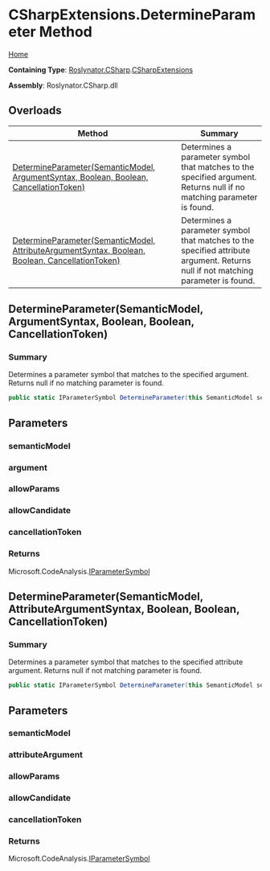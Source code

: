 # CSharpExtensions\.DetermineParameter Method

[Home](../../../../README.md)

**Containing Type**: [Roslynator.CSharp](../../README.md)\.[CSharpExtensions](../README.md)

**Assembly**: Roslynator\.CSharp\.dll

## Overloads

| Method | Summary |
| ------ | ------- |
| [DetermineParameter(SemanticModel, ArgumentSyntax, Boolean, Boolean, CancellationToken)](#Roslynator_CSharp_CSharpExtensions_DetermineParameter_Microsoft_CodeAnalysis_SemanticModel_Microsoft_CodeAnalysis_CSharp_Syntax_ArgumentSyntax_System_Boolean_System_Boolean_System_Threading_CancellationToken_) | Determines a parameter symbol that matches to the specified argument\. Returns null if no matching parameter is found\. |
| [DetermineParameter(SemanticModel, AttributeArgumentSyntax, Boolean, Boolean, CancellationToken)](#Roslynator_CSharp_CSharpExtensions_DetermineParameter_Microsoft_CodeAnalysis_SemanticModel_Microsoft_CodeAnalysis_CSharp_Syntax_AttributeArgumentSyntax_System_Boolean_System_Boolean_System_Threading_CancellationToken_) | Determines a parameter symbol that matches to the specified attribute argument\. Returns null if not matching parameter is found\. |

## DetermineParameter\(SemanticModel, ArgumentSyntax, Boolean, Boolean, CancellationToken\)<a name="Roslynator_CSharp_CSharpExtensions_DetermineParameter_Microsoft_CodeAnalysis_SemanticModel_Microsoft_CodeAnalysis_CSharp_Syntax_ArgumentSyntax_System_Boolean_System_Boolean_System_Threading_CancellationToken_"></a>

### Summary

Determines a parameter symbol that matches to the specified argument\.
Returns null if no matching parameter is found\.

```csharp
public static IParameterSymbol DetermineParameter(this SemanticModel semanticModel, ArgumentSyntax argument, bool allowParams = false, bool allowCandidate = false, CancellationToken cancellationToken = default(CancellationToken))
```

## Parameters

### semanticModel





### argument





### allowParams





### allowCandidate





### cancellationToken





### Returns

Microsoft\.CodeAnalysis\.[IParameterSymbol](https://docs.microsoft.com/en-us/dotnet/api/microsoft.codeanalysis.iparametersymbol)

## DetermineParameter\(SemanticModel, AttributeArgumentSyntax, Boolean, Boolean, CancellationToken\)<a name="Roslynator_CSharp_CSharpExtensions_DetermineParameter_Microsoft_CodeAnalysis_SemanticModel_Microsoft_CodeAnalysis_CSharp_Syntax_AttributeArgumentSyntax_System_Boolean_System_Boolean_System_Threading_CancellationToken_"></a>

### Summary

Determines a parameter symbol that matches to the specified attribute argument\.
Returns null if not matching parameter is found\.

```csharp
public static IParameterSymbol DetermineParameter(this SemanticModel semanticModel, AttributeArgumentSyntax attributeArgument, bool allowParams = false, bool allowCandidate = false, CancellationToken cancellationToken = default(CancellationToken))
```

## Parameters

### semanticModel





### attributeArgument





### allowParams





### allowCandidate





### cancellationToken





### Returns

Microsoft\.CodeAnalysis\.[IParameterSymbol](https://docs.microsoft.com/en-us/dotnet/api/microsoft.codeanalysis.iparametersymbol)

